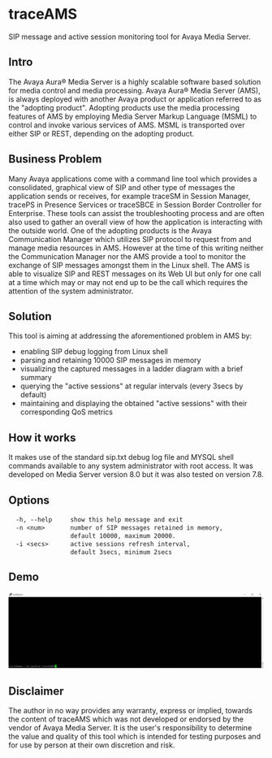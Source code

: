 # traceAMS

SIP message and active session monitoring tool for Avaya Media Server.

## Intro

The Avaya Aura® Media Server is a highly scalable software based solution for media control and media processing. Avaya Aura® Media Server (AMS), is always deployed with another Avaya product or application referred to as the "adopting product". Adopting products use the media processing features of AMS by employing Media Server Markup Language (MSML) to control and invoke various services of AMS. MSML is transported over either SIP or REST, depending on the adopting product.

## Business Problem

Many Avaya applications come with a command line tool which provides a consolidated, graphical view of SIP and other type of messages the application sends or receives, for example traceSM in Session Manager, tracePS in Presence Services or traceSBCE in Session Border Controller for Enterprise. These tools can assist the troubleshooting process and are often also used to gather an overall view of how the application is interacting with the outside world. One of the adopting products is the Avaya Communication Manager which utilizes SIP protocol to request from and manage media resources in AMS. However at the time of this writing neither the Communication Manager nor the AMS provide a tool to monitor the exchange of SIP messages amongst them in the Linux shell. The AMS is able to visualize SIP and REST messages on its Web UI but only for one call at a time which may or may not end up to be the call which requires the attention of the system administrator.

## Solution

This tool is aiming at addressing the aforementioned problem in AMS by:

- enabling SIP debug logging from Linux shell
- parsing and retaining 10000 SIP messages in memory
- visualizing the captured messages in a ladder diagram with a brief summary
- querying the "active sessions" at regular intervals (every 3secs by default)
- maintaining and displaying the obtained "active sessions" with their corresponding QoS metrics

## How it works

It makes use of the standard sip.txt debug log file and MYSQL shell commands available to any system administrator with root access. It was developed on Media Server version 8.0 but it was also tested on version 7.8.

## Options

```
  -h, --help     show this help message and exit
  -n <num>       number of SIP messages retained in memory,
                 default 10000, maximum 20000.
  -i <secs>      active sessions refresh interval,
                 default 3secs, minimum 2secs
```

## Demo

![alt text](./images/traceAMS.gif?raw=true "traceAMS")


## Disclaimer

The author in no way provides any warranty, express or implied, towards the content of traceAMS which was not developed or endorsed by the vendor of Avaya Media Server. It is the user's responsibility to determine the value and quality of this tool which is intended for testing purposes and for use by person at their own discretion and risk.
